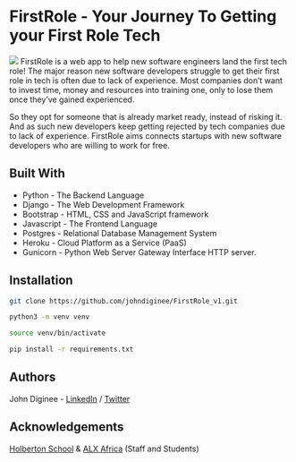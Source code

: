 #  FirstRole -  Your Journey To Getting your First Role Tech
<img src="https://res.cloudinary.com/dkezlmzn1/image/upload/v1684926269/git-banner_ibboid.png"/>
FirstRole is a web app to help new software engineers land the first tech role! The major reason new software developers struggle to get their first role in tech is often due to lack of experience. Most companies don’t want to invest time, money and resources into training one, only to lose them once they’ve gained experienced. 

So they opt for someone that is already market ready, instead of risking it. And as such new developers keep getting rejected by tech companies due to lack of experience.
FirstRole aims connects startups with new software developers who are willing to work for free.

## Built With
* Python - The Backend Language
* Django - The Web Development Framework
* Bootstrap - HTML, CSS and JavaScript framework
* Javascript - The Frontend Language
* Postgres - Relational Database Management System
* Heroku - Cloud Platform as a Service (PaaS)
* Gunicorn - Python Web Server Gateway Interface HTTP server.

## Installation

```bash
git clone https://github.com/johndiginee/FirstRole_v1.git
```
```bash
python3 -m venv venv
```
```bash
source venv/bin/activate
```
```bash
pip install -r requirements.txt
```

## Authors
John Diginee - [LinkedIn](https://www.linkedin.com/in/johndiginee/) / [Twitter](http://twitter.com/johndiginee)

## Acknowledgements
[Holberton School](https://www.holbertonschool.com/) & [ALX Africa](https://www.alxafrica.com/) (Staff and Students)

